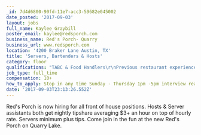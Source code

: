 ```yaml
---
_id: 7d4d6800-90fd-11e7-acc3-59682e045002
date_posted: '2017-09-03'
layout: jobs
full_name: Kaylee Graybill
poster_email: kaylee@redsporch.com
business_name: Red's Porch- Quarry
business_url: www.redsporch.com
location: '4200 Braker Lane Austin, TX'
title: 'Servers, Bartenders & Hosts'
category: floor
qualifications: "TABC & Food Handlers\r\nPrevious restaurant experience preferred but not necessary\r\nMust be friendly, outgoing & a team player"
job_type: full_time
compensation: 10+
how_to_apply: Stop in any time Sunday - Thursday 1pm -5pm interview ready.
date: '2017-09-03T23:13:26.552Z'
---
```

Red's Porch is now hiring for all front of house positions. Hosts & Server assistants both get nightly tipshare averaging $3+ an hour on top of hourly rate. Servers minimum plus tips. Come join in the fun at the new Red's Porch on Quarry Lake.
